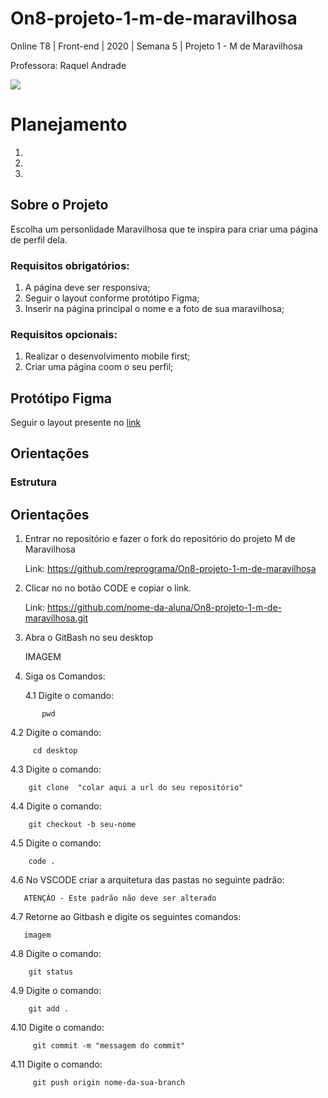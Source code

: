 # On8-projeto-1-m-de-maravilhosa

Online T8 | Front-end | 2020 | Semana 5 | Projeto 1 - M de Maravilhosa

Professora: Raquel Andrade

<img src="https://i.ibb.co/5cTvbhC/readme-header.png" >

# Planejamento
1. 
2.
3. 

## Sobre o Projeto
Escolha um personlidade Maravilhosa que te inspira para criar uma página de perfil dela.

### Requisitos obrigatórios:
1. A página deve ser responsiva;
2. Seguir o layout conforme protótipo Figma;
3. Inserir na página principal o nome e a foto de sua maravilhosa;

### Requisitos opcionais:
1. Realizar o desenvolvimento mobile first;
2. Criar uma página coom o seu perfil;


## Protótipo Figma
Seguir o layout presente no [link](https://www.figma.com/file/XBEywzd2yF47RaWm0Gw4t7Tz/M-de-Maravilhosa?node-id=0%3A1)

## Orientações
### Estrutura

## Orientações

1. Entrar no repositório e fazer o fork do repositório do projeto M de Maravilhosa

   Link: https://github.com/reprograma/On8-projeto-1-m-de-maravilhosa

2. Clicar no no botão  CODE  e copiar o link.

   Link: https://github.com/nome-da-aluna/On8-projeto-1-m-de-maravilhosa.git


3. Abra o GitBash no seu desktop

   IMAGEM

4. Siga os Comandos:

   4.1  Digite o comando:
 ``` 
        pwd
 ```

   4.2  Digite o comando:
 ```
      cd desktop
 ```

   4.3 Digite o comando:
 ```
     git clone  "colar aqui a url do seu repositório"
 ```

   4.4 Digite o comando:
 ```
     git checkout -b seu-nome
 ```

   4.5 Digite o comando:
 ```
     code .
 ```
       
   4.6 No VSCODE criar a arquitetura das pastas no seguinte padrão:
  ```
     ATENÇÃO - Este padrão não deve ser alterado
 ```
 
   4.7 Retorne ao Gitbash e digite os seguintes comandos:
  ```
     imagem
 ```

   4.8 Digite o comando:
 ```
     git status
 ```
   4.9 Digite o comando:
```
    git add .
```

   4.10 Digite o comando:
```
     git commit -m "messagem do commit"
```

   4.11 Digite o comando:
```
     git push origin nome-da-sua-branch
```


